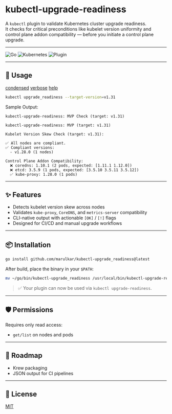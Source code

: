 # kubectl-upgrade-readiness

A `kubectl` plugin to validate Kubernetes cluster upgrade readiness.  
It checks for critical preconditions like kubelet version uniformity and control plane addon compatibility — before you initiate a control plane upgrade.

---

![Go](https://img.shields.io/badge/Go-1.21%2B-blue?logo=go)
![Kubernetes](https://img.shields.io/badge/Kubernetes-1.25%2B-326ce5?logo=kubernetes)
![Plugin](https://img.shields.io/badge/kubectl-plugin-lightgrey?logo=kubernetes)

---

## 🚀 Usage

[condensed](./images/happy_case.png)
[verbose](./images/unhappy_verbose.png)
[help](./images/help)

```bash
kubectl upgrade_readiness --target-version=v1.31
```

Sample Output:

```
kubectl-upgrade-readiness: MVP Check (target: v1.31)

kubectl-upgrade-readiness: MVP (target: v1.31)

Kubelet Version Skew Check (target: v1.31):

✅ All nodes are compliant.
✅ Compliant versions:
  - v1.28.0 (1 nodes)

Control Plane Addon Compatibility:
  ❌ coredns: 1.10.1 (2 pods, expected: [1.11.1 1.12.0])
  ❌ etcd: 3.5.9 (1 pods, expected: [3.5.10 3.5.11 3.5.12])
  ✅ kube-proxy: 1.28.0 (1 pods)
```

---

## ✨ Features

- Detects kubelet version skew across nodes
- Validates `kube-proxy`, `CoreDNS`, and `metrics-server` compatibility
- CLI-native output with actionable `[OK]` / `[!]` flags
- Designed for CI/CD and manual upgrade workflows

---

## 📦 Installation

```bash
go install github.com/marulkar/kubectl-upgrade_readiness@latest
````

After build, place the binary in your `$PATH`:

```bash
mv ~/go/bin/kubectl-upgrade_readiness /usr/local/bin/kubectl-upgrade-readiness
```

> ✅ Your plugin can now be used via `kubectl upgrade-readiness`.

---

## 🛡️ Permissions

Requires only read access:

* `get/list` on nodes and pods

---

## 🧭 Roadmap

* Krew packaging
* JSON output for CI pipelines

---

## 📄 License

[MIT](./LICENSE)
